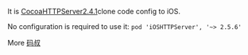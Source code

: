 It is [CocoaHTTPServer2.4.1](https://github.com/huangjimmy/CocoaHTTPServer.git)clone code config to iOS.

No configuration is required to use it:
`pod 'iOSHTTPServer', '~> 2.5.6'`

More [码叔](http://codbo.cn)
